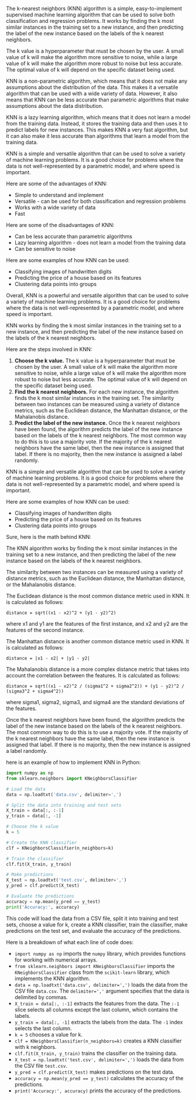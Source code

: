 The k-nearest neighbors (KNN) algorithm is a simple, easy-to-implement supervised machine learning algorithm that can be used to solve both classification and regression problems. It works by finding the k most similar instances in the training set to a new instance, and then predicting the label of the new instance based on the labels of the k nearest neighbors.

The k value is a hyperparameter that must be chosen by the user. A small value of k will make the algorithm more sensitive to noise, while a large value of k will make the algorithm more robust to noise but less accurate. The optimal value of k will depend on the specific dataset being used.

KNN is a non-parametric algorithm, which means that it does not make any assumptions about the distribution of the data. This makes it a versatile algorithm that can be used with a wide variety of data. However, it also means that KNN can be less accurate than parametric algorithms that make assumptions about the data distribution.

KNN is a lazy learning algorithm, which means that it does not learn a model from the training data. Instead, it stores the training data and then uses it to predict labels for new instances. This makes KNN a very fast algorithm, but it can also make it less accurate than algorithms that learn a model from the training data.

KNN is a simple and versatile algorithm that can be used to solve a variety of machine learning problems. It is a good choice for problems where the data is not well-represented by a parametric model, and where speed is important.

Here are some of the advantages of KNN:

* Simple to understand and implement
* Versatile - can be used for both classification and regression problems
* Works with a wide variety of data
* Fast

Here are some of the disadvantages of KNN:

* Can be less accurate than parametric algorithms
* Lazy learning algorithm - does not learn a model from the training data
* Can be sensitive to noise

Here are some examples of how KNN can be used:

* Classifying images of handwritten digits
* Predicting the price of a house based on its features
* Clustering data points into groups

Overall, KNN is a powerful and versatile algorithm that can be used to solve a variety of machine learning problems. It is a good choice for problems where the data is not well-represented by a parametric model, and where speed is important.


KNN works by finding the k most similar instances in the training set to a new instance, and then predicting the label of the new instance based on the labels of the k nearest neighbors.

Here are the steps involved in KNN:

1. **Choose the k value.** The k value is a hyperparameter that must be chosen by the user. A small value of k will make the algorithm more sensitive to noise, while a large value of k will make the algorithm more robust to noise but less accurate. The optimal value of k will depend on the specific dataset being used.
2. **Find the k nearest neighbors.** For each new instance, the algorithm finds the k most similar instances in the training set. The similarity between two instances can be measured using a variety of distance metrics, such as the Euclidean distance, the Manhattan distance, or the Mahalanobis distance.
3. **Predict the label of the new instance.** Once the k nearest neighbors have been found, the algorithm predicts the label of the new instance based on the labels of the k nearest neighbors. The most common way to do this is to use a majority vote. If the majority of the k nearest neighbors have the same label, then the new instance is assigned that label. If there is no majority, then the new instance is assigned a label randomly.

KNN is a simple and versatile algorithm that can be used to solve a variety of machine learning problems. It is a good choice for problems where the data is not well-represented by a parametric model, and where speed is important.

Here are some examples of how KNN can be used:

* Classifying images of handwritten digits
* Predicting the price of a house based on its features
* Clustering data points into groups



Sure, here is the math behind KNN:

The KNN algorithm works by finding the k most similar instances in the training set to a new instance, and then predicting the label of the new instance based on the labels of the k nearest neighbors.

The similarity between two instances can be measured using a variety of distance metrics, such as the Euclidean distance, the Manhattan distance, or the Mahalanobis distance.

The Euclidean distance is the most common distance metric used in KNN. It is calculated as follows:

```
distance = sqrt((x1 - x2)^2 + (y1 - y2)^2)
```

where x1 and y1 are the features of the first instance, and x2 and y2 are the features of the second instance.

The Manhattan distance is another common distance metric used in KNN. It is calculated as follows:

```
distance = |x1 - x2| + |y1 - y2|
```

The Mahalanobis distance is a more complex distance metric that takes into account the correlation between the features. It is calculated as follows:

```
distance = sqrt((x1 - x2)^2 / (sigma1^2 + sigma2^2)) + (y1 - y2)^2 / (sigma3^2 + sigma4^2))
```

where sigma1, sigma2, sigma3, and sigma4 are the standard deviations of the features.

Once the k nearest neighbors have been found, the algorithm predicts the label of the new instance based on the labels of the k nearest neighbors. The most common way to do this is to use a majority vote. If the majority of the k nearest neighbors have the same label, then the new instance is assigned that label. If there is no majority, then the new instance is assigned a label randomly.


 here is an example of how to implement KNN in Python:

```python
import numpy as np
from sklearn.neighbors import KNeighborsClassifier

# Load the data
data = np.loadtxt('data.csv', delimiter=',')

# Split the data into training and test sets
X_train = data[:, :-1]
y_train = data[:, -1]

# Choose the k value
k = 5

# Create the KNN classifier
clf = KNeighborsClassifier(n_neighbors=k)

# Train the classifier
clf.fit(X_train, y_train)

# Make predictions
X_test = np.loadtxt('test.csv', delimiter=',')
y_pred = clf.predict(X_test)

# Evaluate the predictions
accuracy = np.mean(y_pred == y_test)
print('Accuracy:', accuracy)
```

This code will load the data from a CSV file, split it into training and test sets, choose a value for k, create a KNN classifier, train the classifier, make predictions on the test set, and evaluate the accuracy of the predictions.

Here is a breakdown of what each line of code does:

* `import numpy as np` imports the `numpy` library, which provides functions for working with numerical arrays.
* `from sklearn.neighbors import KNeighborsClassifier` imports the `KNeighborsClassifier` class from the `scikit-learn` library, which implements the KNN algorithm.
* `data = np.loadtxt('data.csv', delimiter=',')` loads the data from the CSV file `data.csv`. The `delimiter=','` argument specifies that the data is delimited by commas.
* `X_train = data[:, :-1]` extracts the features from the data. The `:-1` slice selects all columns except the last column, which contains the labels.
* `y_train = data[:, -1]` extracts the labels from the data. The `-1` index selects the last column.
* `k = 5` chooses a value for k.
* `clf = KNeighborsClassifier(n_neighbors=k)` creates a KNN classifier with k neighbors.
* `clf.fit(X_train, y_train)` trains the classifier on the training data.
* `X_test = np.loadtxt('test.csv', delimiter=',')` loads the data from the CSV file `test.csv`.
* `y_pred = clf.predict(X_test)` makes predictions on the test data.
* `accuracy = np.mean(y_pred == y_test)` calculates the accuracy of the predictions.
* `print('Accuracy:', accuracy)` prints the accuracy of the predictions.
